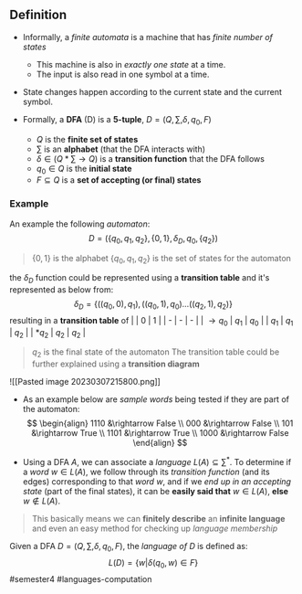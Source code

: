 ## Definition
- Informally, a *finite automata* is a machine that has *finite number of states*
	- This machine is also in *exactly one state* at a time.
	- The input is also read in one symbol at a time.
- State changes happen according to the current state and the current symbol.

- Formally, a **DFA** (D) is a **5-tuple**, $D = \left( Q,\sum, \delta, q_{0}, F  \right)$
	- $Q$ is the **finite set of states**
	- $\sum$ is an **alphabet** (that the DFA interacts with)
	- $\delta \in \left( Q *\sum \rightarrow Q \right)$ is a **transition function** that the DFA follows
	- $q_{0} \in Q$ is the **initial state**
	- $F \subseteq Q$ is a **set of accepting (or final) states**

### Example

An example the following *automaton*:
$$
D = (\{ q_{0}, q_{1}, q_{2} \}, \{ 0,1 \}, \delta_{D}, q_{0}, \{ q_{2} \})
$$
> $\{ 0, 1 \}$ is the alphabet
> $\{ q_{0}, q_{1}, q_{2} \}$ is the set of states for the automaton

the $\delta_{D}$ function could be represented using a **transition table** and it's represented as below from:
$$
\delta_{D} = \{ ((q_{0},0),q_{1}), ((q_{0}, 1),q_{0}) \dots ((q_{2}, 1), q_{2}) \}
$$
resulting in a **transition table** of 
| | 0 | 1 |
| - | - | - |
| $\rightarrow q_{0}$ | $q_{1}$ | $q_{0}$ |
| $q_{1}$ | $q_{1}$ | $q_{2}$ |
| $*q_{2}$ | $q_{2}$ | $q_{2}$ |

>$q_{2}$ is the final state of the automaton
>The transition table could be further explained using a **transition diagram**

![[Pasted image 20230307215800.png]]

- As an example below are *sample words* being tested if they are part of the automaton:
$$
\begin{align}
1110 &\rightarrow False \\
000 &\rightarrow False  \\
101 &\rightarrow True  \\
1101 &\rightarrow True  \\
1000 &\rightarrow False 
\end{align}
$$

- Using a DFA $A$, we can associate a *language* $L(A) \subseteq \sum^{*}$. To determine if a *word* $w \in L(A)$, we follow through its *transition function* (and its edges) corresponding to that *word* $w$, and if we *end up in an accepting state* (part of the final states), it can be **easily said that** $w \in L(A)$, **else** $w \notin L(A)$.
> This basically means we can **finitely describe** an **infinite language** and even an easy method for checking up *language membership*

Given a DFA $D = (Q, \sum, \delta, q_{0}, F)$, the *language of D* is defined as:
$$
L (D) = \{ w | \delta(q_{0}, w) \in F \}
$$
#semester4 #languages-computation 